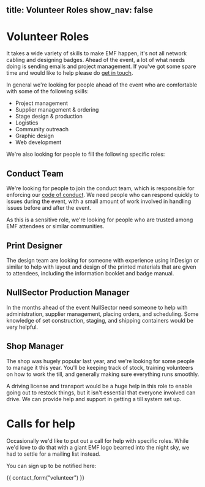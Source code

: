 title: Volunteer Roles
show_nav: false
---
# Volunteer Roles

It takes a wide variety of skills to make EMF happen, it's not all network cabling and designing badges. Ahead of the event, a lot of what needs doing is sending emails and project management. If you've got some spare time and would like to help please do [get in touch](mailto:volunteer@emfcamp.org).

In general we're looking for people ahead of the event who are comfortable with some of the following skills:

* Project management
* Supplier management & ordering
* Stage design & production
* Logistics
* Community outreach
* Graphic design
* Web development

We're also looking for people to fill the following specific roles:

## Conduct Team

We're looking for people to join the conduct team, which is responsible for enforcing our [code of conduct](https://emfcamp.org/code-of-conduct). We need people who can respond quickly to issues during the event, with a small amount of work involved in handling issues before and after the event.

As this is a sensitive role, we're looking for people who are trusted among EMF attendees or similar communities.

## Print Designer

The design team are looking for someone with experience using InDesign or similar to help with layout and design of the printed materials that are given to attendees, including the information booklet and badge manual.

## NullSector Production Manager

In the months ahead of the event NullSector need someone to help with administration, supplier management, placing orders, and scheduling. Some knowledge of set construction, staging, and shipping containers would be very helpful.

## Shop Manager

The shop was hugely popular last year, and we're looking for some people to manage it this year. You'll be keeping track of stock, training volunteers on how to work the till, and generally making sure everything runs smoothly.

A driving license and transport would be a huge help in this role to enable going out to restock things, but it isn't essential that everyone involved can drive. We can provide help and support in getting a till system set up.

# Calls for help

Occasionally we'd like to put out a call for help with specific roles. While we'd love to do that with a giant EMF logo beamed into the night sky, we had to settle for a mailing list instead.

<div class="well">
  <p>You can sign up to be notified here:</p>
  {{ contact_form("volunteer") }}
</div>

